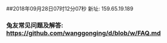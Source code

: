 ##2018年09月28日07时12分07秒 新址: 159.65.19.189
### 兔友常见问题及解答: https://github.com/wanggonging/d/blob/w/FAQ.md
